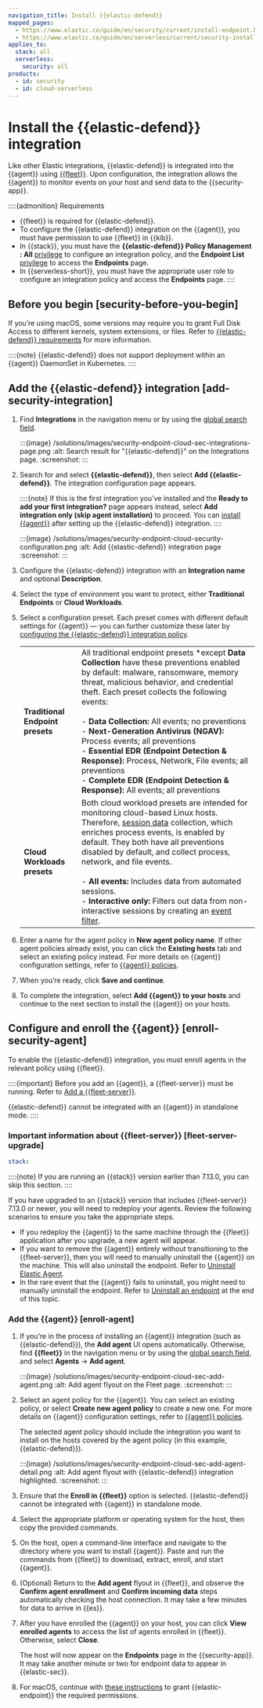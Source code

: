 ```yaml
---
navigation_title: Install {{elastic-defend}}
mapped_pages:
  - https://www.elastic.co/guide/en/security/current/install-endpoint.html
  - https://www.elastic.co/guide/en/serverless/current/security-install-edr.html
applies_to:
  stack: all
  serverless:
    security: all
products:
  - id: security
  - id: cloud-serverless
---
```


# Install the {{elastic-defend}} integration


Like other Elastic integrations, {{elastic-defend}} is integrated into the {{agent}} using [{{fleet}}](/reference/fleet/index.md). Upon configuration, the integration allows the {{agent}} to monitor events on your host and send data to the {{security-app}}.

::::{admonition} Requirements
* {{fleet}} is required for {{elastic-defend}}.
* To configure the {{elastic-defend}} integration on the {{agent}}, you must have permission to use {{fleet}} in {{kib}}.
* In {{stack}}, you must have the **{{elastic-defend}} Policy Management : All** [privilege](/solutions/security/configure-elastic-defend/elastic-defend-feature-privileges.md) to configure an integration policy, and the **Endpoint List** [privilege](/solutions/security/configure-elastic-defend/elastic-defend-feature-privileges.md) to access the **Endpoints** page.
* In {{serverless-short}}, you must have the appropriate user role to configure an integration policy and access the **Endpoints** page.
::::



## Before you begin [security-before-you-begin]

If you’re using macOS, some versions may require you to grant Full Disk Access to different kernels, system extensions, or files. Refer to [{{elastic-defend}} requirements](/solutions/security/configure-elastic-defend/elastic-defend-requirements.md) for more information.

::::{note}
{{elastic-defend}} does not support deployment within an {{agent}} DaemonSet in Kubernetes.
::::


## Add the {{elastic-defend}} integration [add-security-integration]

1. Find **Integrations** in the navigation menu or by using the [global search field](/explore-analyze/find-and-organize/find-apps-and-objects.md).

    :::{image} /solutions/images/security-endpoint-cloud-sec-integrations-page.png
    :alt: Search result for "{{elastic-defend}}" on the Integrations page.
    :screenshot:
    :::

2. Search for and select **{{elastic-defend}}**, then select **Add {{elastic-defend}}**. The integration configuration page appears.

    ::::{note}
    If this is the first integration you’ve installed and the **Ready to add your first integration?** page appears instead, select **Add integration only (skip agent installation)** to proceed. You can [install {{agent}}](/solutions/security/configure-elastic-defend/install-elastic-defend.md#enroll-agent) after setting up the {{elastic-defend}} integration.
    ::::


    :::{image} /solutions/images/security-endpoint-cloud-security-configuration.png
    :alt: Add {{elastic-defend}} integration page
    :screenshot:
    :::

3. Configure the {{elastic-defend}} integration with an **Integration name** and optional **Description**.
4. Select the type of environment you want to protect, either **Traditional Endpoints** or **Cloud Workloads**.
5. Select a configuration preset. Each preset comes with different default settings for {{agent}} — you can further customize these later by [configuring the {{elastic-defend}} integration policy](/solutions/security/configure-elastic-defend/configure-an-integration-policy-for-elastic-defend.md).

    |     |     |
    | --- | --- |
    | **Traditional Endpoint presets** | All traditional endpoint presets *except **Data Collection** have these preventions enabled by default: malware, ransomware, memory threat, malicious behavior, and credential theft. Each preset collects the following events:<br><br>- **Data Collection:** All events; no preventions<br>- **Next-Generation Antivirus (NGAV):** Process events; all preventions<br>- **Essential EDR (Endpoint Detection & Response):** Process, Network, File events; all preventions<br>- **Complete EDR (Endpoint Detection & Response):** All events; all preventions<br> |
    | **Cloud Workloads presets** | Both cloud workload presets are intended for monitoring cloud-based Linux hosts. Therefore, [session data](/solutions/security/investigate/session-view.md) collection, which enriches process events, is enabled by default. They both have all preventions disabled by default, and collect process, network, and file events.<br><br>- **All events:** Includes data from automated sessions.<br>- **Interactive only:** Filters out data from non-interactive sessions by creating an [event filter](/solutions/security/manage-elastic-defend/event-filters.md).<br> |

6. Enter a name for the agent policy in **New agent policy name**. If other agent policies already exist, you can click the **Existing hosts** tab and select an existing policy instead. For more details on {{agent}} configuration settings, refer to [{{agent}} policies](/reference/fleet/agent-policy.md).
7. When you’re ready, click **Save and continue**.
8. To complete the integration, select **Add {{agent}} to your hosts** and continue to the next section to install the {{agent}} on your hosts.


## Configure and enroll the {{agent}} [enroll-security-agent]

To enable the {{elastic-defend}} integration, you must enroll agents in the relevant policy using {{fleet}}.

::::{important}
Before you add an {{agent}}, a {{fleet-server}} must be running. Refer to [Add a {{fleet-server}}](/reference/fleet/deployment-models.md).

{{elastic-defend}} cannot be integrated with an {{agent}} in standalone mode.
::::


### Important information about {{fleet-server}} [fleet-server-upgrade]
```yaml {applies_to}
stack:
```

::::{note}
If you are running an {{stack}} version earlier than 7.13.0, you can skip this section.
::::


If you have upgraded to an {{stack}} version that includes {{fleet-server}} 7.13.0 or newer, you will need to redeploy your agents. Review the following scenarios to ensure you take the appropriate steps.

* If you redeploy the {{agent}} to the same machine through the {{fleet}} application after you upgrade, a new agent will appear.
* If you want to remove the {{agent}} entirely without transitioning to the {{fleet-server}}, then you will need to manually uninstall the {{agent}} on the machine. This will also uninstall the endpoint. Refer to [Uninstall Elastic Agent](/reference/fleet/uninstall-elastic-agent.md).
* In the rare event that the {{agent}} fails to uninstall, you might need to manually uninstall the endpoint. Refer to [Uninstall an endpoint](/solutions/security/configure-elastic-defend/uninstall-elastic-agent.md#uninstall-endpoint) at the end of this topic.


### Add the {{agent}} [enroll-agent]

1. If you’re in the process of installing an {{agent}} integration (such as {{elastic-defend}}), the **Add agent** UI opens automatically. Otherwise, find **{{fleet}}** in the navigation menu or by using the [global search field](/explore-analyze/find-and-organize/find-apps-and-objects.md), and select **Agents** → **Add agent**.

    :::{image} /solutions/images/security-endpoint-cloud-sec-add-agent.png
    :alt: Add agent flyout on the Fleet page.
    :screenshot:
    :::

2. Select an agent policy for the {{agent}}. You can select an existing policy, or select **Create new agent policy** to create a new one. For more details on {{agent}} configuration settings, refer to [{{agent}} policies](/reference/fleet/agent-policy.md).

    The selected agent policy should include the integration you want to install on the hosts covered by the agent policy (in this example, {{elastic-defend}}).

    :::{image} /solutions/images/security-endpoint-cloud-sec-add-agent-detail.png
    :alt: Add agent flyout with {{elastic-defend}} integration highlighted.
    :screenshot:
    :::

3. Ensure that the **Enroll in {{fleet}}** option is selected. {{elastic-defend}} cannot be integrated with {{agent}} in standalone mode.
4. Select the appropriate platform or operating system for the host, then copy the provided commands.
5. On the host, open a command-line interface and navigate to the directory where you want to install {{agent}}. Paste and run the commands from {{fleet}} to download, extract, enroll, and start {{agent}}.
6. (Optional) Return to the **Add agent** flyout in {{fleet}}, and observe the **Confirm agent enrollment** and **Confirm incoming data** steps automatically checking the host connection. It may take a few minutes for data to arrive in {{es}}.
7. After you have enrolled the {{agent}} on your host, you can click **View enrolled agents** to access the list of agents enrolled in {{fleet}}. Otherwise, select **Close**.

    The host will now appear on the **Endpoints** page in the {{security-app}}. It may take another minute or two for endpoint data to appear in {{elastic-sec}}.

8. For macOS, continue with [these instructions](/solutions/security/configure-elastic-defend/enable-access-for-macos-monterey.md) to grant {{elastic-endpoint}} the required permissions.
